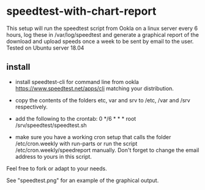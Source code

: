 # speedtest-with-chart-report
This setup will run the speedtest script from Ookla on a linux server every 6 hours, log these in /var/log/speedtest and generate a graphical report of the download and upload speeds once a week to be sent by email to the user. Tested on Ubuntu server 18.04

## install
- install speedtest-cli for command line from ookla https://www.speedtest.net/apps/cli matching your distribution.
- copy the contents of the folders etc, var and srv to /etc, /var and /srv respectively.
- add the following to the crontab: 
0 */6   * * *   root /srv/speedtest/speedtest.sh

- make sure you have a working cron setup that calls the folder /etc/cron.weekly with run-parts or run the script /etc/cron.weekly/speedreport manually. Don't forget to change the email address to yours in this script.

Feel free to fork or adapt to your needs.

See "speedtest.png" for an example of the graphical output.
